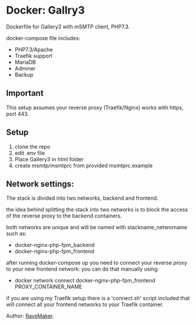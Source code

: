 # Docker: Gallry3
Dockerfile for Gallery3 with mSMTP client, PHP7.3.

docker-compose file includes:
 - PHP7.3/Apache
 - Traefik support
 - MariaDB
 - Adminer
 - Backup

## Important
This setup assumes your reverse proxy (Traefik/Nginx) works with https, port 443.

## Setup
1. clone the repo
2. edit .env file
3. Place Gallery3 in html folder
4. create msmtp/msmtprc from provided msmtprc.example

## Network settings:
The stack is divided into two networks, backend and frontend.

the idea behind splitting the stack into two networks
is to block the access of the reverse proxy to the backend containers.

both networks are unique and will be named with stackname_networname such as:

- docker-nginx-php-fpm_backend
- docker-nginx-php-fpm_frontend

after running docker-compose up you need to connect your reverse proxy to your new frontend network:
 you can do that manually using:
 - docker network connect docker-nginx-php-fpm_frontend PROXY_CONTAINER_NAME

if you are using my Traefik setup there is a 'connect.sh' script included
that will connect all your frontend networks to your Traefik container.

Author: [RaveMaker][RaveMaker].

[RaveMaker]: http://ravemaker.net
